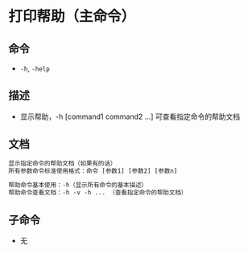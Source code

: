 # 打印帮助（主命令）

## 命令
- `-h`, `-help`

## 描述
- 显示帮助，-h [command1 command2 ...] 可查看指定命令的帮助文档

## 文档
```txt
显示指定命令的帮助文档（如果有的话）
所有参数命令标准使用格式：命令 [参数1] [参数2] [参数n]

帮助命令基本使用：-h（显示所有命令的基本描述）
帮助命令查看文档：-h -v -h ... （查看指定命令的帮助文档）
```
## 子命令
- 无